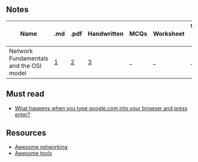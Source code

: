 ## Notes
<!-- Table with .md and .pdf links -->
| Name                         | .md                                    | .pdf                                    | Handwritten                                | MCQs                                  | Worksheet | Worksheet with Answers |
| ---------------------------- | -------------------------------------- | --------------------------------------- | ------------------------------------------ | ------------------------------------- | --------- | ---------------------- |
| Network Fundamentals and the OSI model       | [1](notes/01-introduction-OSI-model.md) | [2](notes/01-introduction-OSI-model.pdf) | [3](notes/01-introduction-OSI-model-hw.pdf) | _ | _ | _ |


## Must read
* [What happens when you type google.com into your browser and press enter?](https://github.com/alex/what-happens-when)


## Resources
* [Awesome networking](https://github.com/facyber/awesome-networking)
* [Awesome tools](https://github.com/nyquist/awesome-networking)